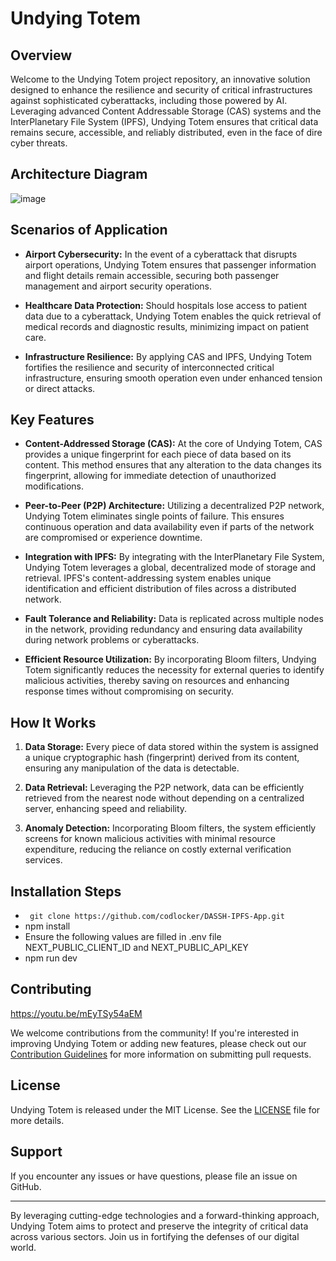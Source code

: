 # Undying Totem

## Overview

Welcome to the Undying Totem project repository, an innovative solution designed to enhance the resilience and security of critical infrastructures against sophisticated cyberattacks, including those powered by AI. Leveraging advanced Content Addressable Storage (CAS) systems and the InterPlanetary File System (IPFS), Undying Totem ensures that critical data remains secure, accessible, and reliably distributed, even in the face of dire cyber threats.
## Architecture Diagram

![image](https://github.com/codlocker/DASSH-IPFS-App/assets/12949012/5421c339-3ced-4409-b487-5d501e1f28d6)

## Scenarios of Application

- **Airport Cybersecurity:** In the event of a cyberattack that disrupts airport operations, Undying Totem ensures that passenger information and flight details remain accessible, securing both passenger management and airport security operations.

- **Healthcare Data Protection:** Should hospitals lose access to patient data due to a cyberattack, Undying Totem enables the quick retrieval of medical records and diagnostic results, minimizing impact on patient care.

- **Infrastructure Resilience:** By applying CAS and IPFS, Undying Totem fortifies the resilience and security of interconnected critical infrastructure, ensuring smooth operation even under enhanced tension or direct attacks.

## Key Features

- **Content-Addressed Storage (CAS):** At the core of Undying Totem, CAS provides a unique fingerprint for each piece of data based on its content. This method ensures that any alteration to the data changes its fingerprint, allowing for immediate detection of unauthorized modifications.

- **Peer-to-Peer (P2P) Architecture:** Utilizing a decentralized P2P network, Undying Totem eliminates single points of failure. This ensures continuous operation and data availability even if parts of the network are compromised or experience downtime.

- **Integration with IPFS:** By integrating with the InterPlanetary File System, Undying Totem leverages a global, decentralized mode of storage and retrieval. IPFS's content-addressing system enables unique identification and efficient distribution of files across a distributed network.

- **Fault Tolerance and Reliability:** Data is replicated across multiple nodes in the network, providing redundancy and ensuring data availability during network problems or cyberattacks.

- **Efficient Resource Utilization:** By incorporating Bloom filters, Undying Totem significantly reduces the necessity for external queries to identify malicious activities, thereby saving on resources and enhancing response times without compromising on security.

## How It Works

1. **Data Storage:** Every piece of data stored within the system is assigned a unique cryptographic hash (fingerprint) derived from its content, ensuring any manipulation of the data is detectable.

2. **Data Retrieval:** Leveraging the P2P network, data can be efficiently retrieved from the nearest node without depending on a centralized server, enhancing speed and reliability.

3. **Anomaly Detection:** Incorporating Bloom filters, the system efficiently screens for known malicious activities with minimal resource expenditure, reducing the reliance on costly external verification services.
## Installation Steps

- ``` git clone https://github.com/codlocker/DASSH-IPFS-App.git```
- npm install
- Ensure the following values are filled in .env file NEXT_PUBLIC_CLIENT_ID and NEXT_PUBLIC_API_KEY
- npm run dev

## Contributing

https://youtu.be/mEyTSy54aEM

We welcome contributions from the community! If you're interested in improving Undying Totem or adding new features, please check out our [Contribution Guidelines](/contributing) for more information on submitting pull requests.

## License

Undying Totem is released under the MIT License. See the [LICENSE](/LICENSE) file for more details.

## Support

If you encounter any issues or have questions, please file an issue on GitHub.

---

By leveraging cutting-edge technologies and a forward-thinking approach, Undying Totem aims to protect and preserve the integrity of critical data across various sectors. Join us in fortifying the defenses of our digital world.
